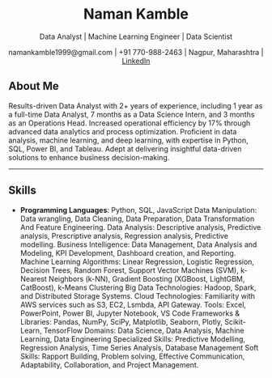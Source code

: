 
<h1 align="center">Naman Kamble</h1>
<p align="center">Data Analyst | Machine Learning Engineer | Data Scientist</p>
<p align="center">namankamble1999@gmail.com | +91 770-988-2463 | Nagpur, Maharashtra | <a href="https://www.linkedin.com/in/naman-kamble-b6005024b/">LinkedIn</a></p>

## About Me
Results-driven Data Analyst with 2+ years of experience, including 1 year as a full-time Data Analyst, 7 months as a Data Science Intern, and 3 months as an Operations Head. Increased operational efficiency by 17% through advanced data analytics and process optimization. Proficient in data analysis, machine learning, and deep learning, with expertise in Python, SQL, Power BI, and Tableau. 
Adept at delivering insightful data-driven solutions to enhance business decision-making.

---

## Skills
- **Programming Languages**: Python, SQL, JavaScript
Data Manipulation: Data wrangling, Data Cleaning, Data Preparation, Data Transformation And Feature Engineering.
Data Analysis: Descriptive analysis, Predictive analysis, Prescriptive analysis, Regression analysis, Predictive modelling.
Business Intelligence: Data Management, Data Analysis and Modeling, KPI Development, Dashboard creation, and Reporting.
Machine Learning Algorithms: Linear Regression, Logistic Regression, Decision Trees, Random Forest, Support Vector Machines (SVM), k-Nearest Neighbors (k-NN), Gradient Boosting (XGBoost, LightGBM, CatBoost), k-Means Clustering
Big Data Technologies: Hadoop, Spark, and Distributed Storage Systems.
Cloud Technologies: Familiarity with AWS services such as S3, EC2, Lsmbda, API Gateway.
Tools: Excel, PowerPoint, Power BI, Jupyter Notebook, VS Code
Frameworks & Libraries: Pandas, NumPy, SciPy, Matplotlib, Seaborn, Plotly, Scikit-Learn, TensorFlow
Domains: Data Science, Data Analysis, Machine Learning, Data Engineering
Specialized Skills: Predictive Modelling, Regression Analysis, Time Series Analysis, Database Management
Soft Skills: Rapport Building, Problem solving, Effective Communication, Adaptability, Collaboration, and Project Management.
